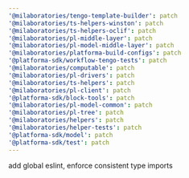 ```yaml
---
'@milaboratories/tengo-template-builder': patch
'@milaboratories/ts-helpers-winston': patch
'@milaboratories/ts-helpers-oclif': patch
'@milaboratories/pl-middle-layer': patch
'@milaboratories/pl-model-middle-layer': patch
'@milaboratories/platforma-build-configs': patch
'@platforma-sdk/workflow-tengo-tests': patch
'@milaboratories/computable': patch
'@milaboratories/pl-drivers': patch
'@milaboratories/ts-helpers': patch
'@milaboratories/pl-client': patch
'@platforma-sdk/block-tools': patch
'@milaboratories/pl-model-common': patch
'@milaboratories/pl-tree': patch
'@milaboratories/helpers': patch
'@milaboratories/helper-tests': patch
'@platforma-sdk/model': patch
'@platforma-sdk/test': patch
---
```


add global eslint, enforce consistent type imports

